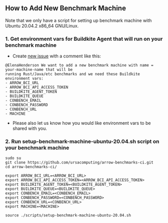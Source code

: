## How to Add New Benchmark Machine

Note that we only have a script for setting up benchmark machine with Ubuntu 20.04.2 x86_64 GNU/Linux.

### 1. Get environment vars for Buildkite Agent that will run on your benchmark machine
- Create [new issue](https://github.com/ursacomputing/arrow-benchmarks-ci/issues/new) with a comment like this:
```
@ElenaHenderson We want to add a new benchmark machine with name = your-machine-name that will be 
running Rust/Java/etc benchmarks and we need these Buildkite environment vars:
- ARROW_BCI_URL
- ARROW_BCI_API_ACCESS_TOKEN
- BUILDKITE_AGENT_TOKEN
- BUILDKITE_QUEUE
- CONBENCH_EMAIL
- CONBENCH_PASSWORD
- CONBENCH_URL
- MACHINE
```
- Please also let us know how you would like environment vars to be shared with you.

### 2. Run setup-benchmark-machine-ubuntu-20.04.sh script on your benchmark machine
```shell script
sudo su
git clone https://github.com/ursacomputing/arrow-benchmarks-ci.git
cd arrow-benchmarks-ci/

export ARROW_BCI_URL=<ARROW_BCI_URL>
export ARROW_BCI_API_ACCESS_TOKEN=<ARROW_BCI_API_ACCESS_TOKEN>
export BUILDKITE_AGENT_TOKEN=<BUILDKITE_AGENT_TOKEN>
export BUILDKITE_QUEUE=<BUILDKITE_QUEUE>
export CONBENCH_EMAIL=<CONBENCH_EMAIL>
export CONBENCH_PASSWORD=<CONBENCH_PASSWORD>
export CONBENCH_URL=<CONBENCH_URL>
export MACHINE=<MACHINE>

source ./scripts/setup-benchmark-machine-ubuntu-20.04.sh
```
